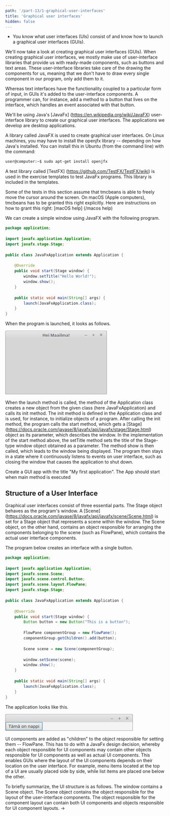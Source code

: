 ```yaml
---
path: '/part-13/1-graphical-user-interfaces'
title: 'Graphical user interfaces'
hidden: false
---
```


<!-- <text-box variant='learningObjectives' name='Oppimistavoitteet'> -->
<text-box variant='learningObjectives' name='Learning Objectives'>

<!-- - Tiedät mistä käyttöliittymät koostuvat ja osaat käynnistää graafisen käyttöliittymän. -->
- You know what user interfaces (UIs) consist of and know how to launch a graphical user interfaces (GUIs).

</text-box>


<!-- Tutustutaan seuraavaksi graafisten käyttöliittymien luomiseen. Graafisia käyttöliittymiä luodessa hyödynnämme ensisijaisesti käyttöliittymäkirjastoja, jotka tarjoavat valmiita komponentteja kuten nappeja ja tekstikenttiä. Käyttöliittymäkirjastot hoitavat komponenttien piirtämisen puolestamme, eli meidän ei tarvitse piirtää jokaista käyttöliittymässä olevaa komponenttia ohjelmassamme -- riittää, että komponentit lisätään ohjelmaan.

Siinä missä tekstikäyttöliittymissä toiminnallisuus kytketään tietyn muotoiseen syötteeseen, graafisissa käyttöliittymissä toiminnallisuus lisätään käyttöliittymäkomponentteihin. Ohjelmoija esimerkiksi lisää käyttöliittymässä olevaan buttonin metodin, joka käsittelee napin painallukseen liittyvän tapahtuman.

Käytämme graafisten käyttöliittymien luomiseen Javan [JavaFx](https://en.wikipedia.org/wiki/JavaFX) käyttöliittymäkirjastoa. Toteuttamamme sovellukset ovat työpöytäsovelluksia. -->

We'll now take a look at creating graphical user interfaces (GUIs). When creating graphical user interfaces, we mostly make use of user-interface libraries that provide us with ready-made components, such as buttons and text areas. These user-interface libraries take care of the drawing the components for us, meaning that we don't have to draw every single component in our program, only add them to it.

Whereas text interfaces have the functionality coupled to a particular form of input, in GUIs it's added to the user-interface components. A programmer can, for instance, add a method to a button that lives on the interface, which handles an event associated with that button.

We'll be using Java's [JavaFx] (https://en.wikipedia.org/wiki/JavaFX) user-interface library to create our graphical user interfaces. The applications we develop are desktop applications.
<br/>

<!-- <text-box variant='hint' name='Graafiset käyttöliittymät ja tarvittavat kirjastot'> -->
<text-box variant='hint' name='Graphical User Interfaces and Required Libraries'>

<!-- Graafisten käyttöliittymien luomiseen käytetään JavaFX-nimistä kirjastoa. Linux-koneilla joudut -- riippuen Javan asennuksesta -- asentamaan myös openjfx-kirjaston. Tämän asentaminen onnistuu Ubuntussa (komentoriviltä) komennolla: -->
A library called JavaFX is used to create graphical user interfaces. On Linux machines, you may have to install the openjfx library -- depending on how Java's installed. You can install this in Ubuntu (from the command line) with the command:

<!-- ```bash
user@kone:~$ sudo apt-get install openjfx
``` -->
```bash
user@computer:~$ sudo apt-get install openjfx
```

<!-- Tehtäväpohjissa käytetään JavaFx-ohjelmien testaamiseen [TestFX](https://github.com/TestFX/TestFX/wiki)-nimistä apukirjastoa. Kirjasto tulee tehtäväpohjien mukana. -->
A test library called [TestFX] (https://github.com/TestFX/TestFX/wiki) is used in the exercise templates to test JavaFx programs. This library is included in the templates.

</text-box>

<!-- <text-box variant='hint' name='Tarvittavat oikeudet macOS:lla tehtävien testeihin'> -->
<text-box variant='hint' name='Required Rights on macOS for Exercise Tests'>

<!-- Tämän osan tehtävissä osa testeistä odottaa, että tmcbeans saa vapaasti liikuttaa kursoria näytöllä. macOS-käyttöjärjestelmällä (Apple-tietokoneet) tähän tarvitsee antaa erikseen tmcbeansille oikeus. Täältä löytyy ohjeet, miten oikeus myönnetään: [macOS ohjeet](/macos-ohjeet) -->

Some of the tests in this section assume that tmcbeans is able to freely move the cursor around the screen. On macOS (Apple computers), tmcbeans has to be granted this right explicitly. Here are instructions on how to grant this right: [macOS help] (/macos help)

</text-box>

<!-- Yksinkertaisen ikkunan luominen onnistuu JavaFX:n avulla seuraavanlaisella ohjelmalla. -->
We can create a simple window using JavaFX with the following program.

<!-- ```java
package sovellus;

import javafx.application.Application;
import javafx.stage.Stage;

public class JavaFxApplication extends Application {

    @Override
    public void start(Stage window) {
        window.setTitle("Hello World!");
        window.show();
    }

    public static void main(String[] args) {
        launch(JavaFxApplication.class);
    }
}
``` -->
```java
package application;

import javafx.application.Application;
import javafx.stage.Stage;

public class JavaFxApplication extends Application {

    @Override
    public void start(Stage window) {
        window.setTitle("Hello World!");
        window.show();
    }

    public static void main(String[] args) {
        launch(JavaFxApplication.class);
    }
}
```


<!-- Kun ohjelman käynnistää, sovellus näyttää seuraavalta. -->
When the program is launched, it looks as follows.

<!-- <img src="../img/material/gui-helloworld.png" alt="Tyhjä ikkuna, jonka otsikko on 'Hei Maailma!'"/> -->
<img src="../img/material/gui-helloworld.png" alt="Empty window with a 'Hello World' title"/>

When the launch method is called, the method of the Application class creates a new object from the given class (here JavaFxApplication) and calls its init method. The init method is defined in the Application class and is used, for instance, to initialize objects of a program. After calling the init method, the program calls the start method, which gets a [Stage] (https://docs.oracle.com/javase/8/javafx/api/javafx/stage/Stage.html) object as its parameter, which describes the window. In the implementation of the start method above, the setTitle method sets the title of the Stage-type window object obtained as a parameter. The method show is then called, which leads to the window being displayed. The program then stays in a state where it continuously listens to events on user interface, such as closing the window that causes the application to shut down.

<programming-exercise name='My first application' tmcname='part13-Part13_01.MyFirstApplication'>

<!-- Luo tehtäväpohjassa olevaan luokkaan graafinen käyttöliittymä, jonka otsikkona on "Sovellukseni". Sovelluksen tulee käynnistyä kun main-metodi suoritetaan. -->

Create a GUI app with the title "My first application". The App should start when main method is executed

</programming-exercise>


<!-- ## Käyttöliittymän rakenne -->
## Structure of a User Interface

<!-- Graafiset käyttöliittymät koostuvat oleellisesti kolmesta osasta. Stage-olio toimii ohjelman ikkunana. Stage-oliolle asetetaan [Scene](https://docs.oracle.com/javase/8/javafx/api/javafx/scene/Scene.html)-olio, joka kuvastaa ikkunassa olevaa näkymää. Scene-olio taas sisältää näkymään liittyvien komponenttien asettelusta vastaavan olion (esim. FlowPane), joka taas sisältää konkreettiset käyttöliittymäkomponentit.

Alla oleva ohjelma luo käyttöliittymän, jossa on yksittäinen nappi. -->

Graphical user interfaces consist of three essential parts. The Stage object behaves as the program's window. A [Scene] (https://docs.oracle.com/javase/8/javafx/api/javafx/scene/Scene.html) is set for a Stage object that represents a scene within the window. The Scene object, on the other hand, contains an object responsible for arranging the components belonging to the scene (such as FlowPane), which contains the actual user interface components.

The program below creates an interface with a single button.
<!--
```java
package sovellus;

import javafx.application.Application;
import javafx.scene.Scene;
import javafx.scene.control.Button;
import javafx.scene.layout.FlowPane;
import javafx.stage.Stage;

public class JavaFxApplication extends Application {

    @Override
    public void start(Stage window) {
        Button button = new Button("This is a button");

        FlowPane componentGroup = new FlowPane();
        componentGroup.getChildren().add(button);

        Scene view = new Scene(componentGroup);

        window.setScene(view);
        window.show();
    }

    public static void main(String[] args) {
        launch(JavaFxApplication.class);
    }
}
``` -->

```java
package application;

import javafx.application.Application;
import javafx.scene.Scene;
import javafx.scene.control.Button;
import javafx.scene.layout.FlowPane;
import javafx.stage.Stage;

public class JavaFxApplication extends Application {

    @Override
    public void start(Stage window) {
        Button button = new Button("This is a button");

        FlowPane componentGroup = new FlowPane();
        componentGroup.getChildren().add(button);

        Scene scene = new Scene(componentGroup);

        window.setScene(scene);
        window.show();
    }

    public static void main(String[] args) {
        launch(JavaFxApplication.class);
    }
}
```

<!-- Sovellus näyttää seuraavalta. -->
The application looks like this.
<!--
<img src="../img/material/gui-nappi.png" alt="Ikkuna, jossa on nappi. Napissa on teksti 'Tämä on nappi'."/> -->

<img src="../img/material/gui-nappi.png" alt="A window, which has a button. The button contains the text 'This is a button'."/>


<!-- Käyttöliittymäkomponentit lisätään niiden asettelusta vastaavan olion -- edellä FlowPane -- "lapsiksi". Tämä liittyy JavaFx:n suunnittelussa tehtyyn päätökseen, missä jokainen käyttöliittymäkomponenttien asetteluun käytettävä olio voi sisältää muita käyttöliittymäkomponenttien asetteluun käytettäviä olioita sekä käyttöliittymäkomponentteja. Tämä mahdollistaa graafiset käyttöliittymät, joissa käyttöliittymäkomponenttien asettelutapa riippuu niiden paikasta käyttöliittymässä. Esimerkiksi käyttöliittymässä ylhäällä olevan valikon vaihtoehdot asetetaan yleensä vierekkäin, kun taas listattavat asiat allekkain.


Käyttöliittymän rakenne on siis lyhyesti seuraava. Ikkuna sisältää Scene-olion. Scene-olio sisältää käyttöliittymäkomponenttien asettelusta vastaavan olion. Käyttöliittymäkomponenttien asettelusta vastaava olio voi sisältää sekä käyttöliitymäkomponentteja, että käyttöliittymäkomponenttien asettelusta vastaavia olioita. -->

UI components are added as "children" to the object responsible for setting them -- FlowPane. This has to do with a JavaFx design decision, whereby each object responsible for UI components may contain other objects responsible for UI components as well as actual UI components. This enables GUIs where the layout of the UI components depends on their location on the user interface. For example, menu items located at the top of a UI are usually placed side by side, while list items are placed one below the other.


To briefly summarize, the UI structure is as follows. The window contains a Scene object. The Scene object contains the object responsible for the layout of the user-interface components. The object responsible for the component layout can contain both UI components and objects responsible for UI component layouts. ->
